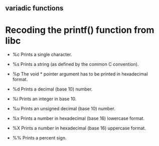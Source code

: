 ## variadic functions
# Recoding the printf() function from libc

- %c Prints a single character.

- %s Prints a string (as defined by the common C convention).

- %p The void * pointer argument has to be printed in hexadecimal format.

- %d Prints a decimal (base 10) number.

- %i Prints an integer in base 10.

- %u Prints an unsigned decimal (base 10) number.

- %x Prints a number in hexadecimal (base 16) lowercase format.

- %X Prints a number in hexadecimal (base 16) uppercase format.

- %% Prints a percent sign.
